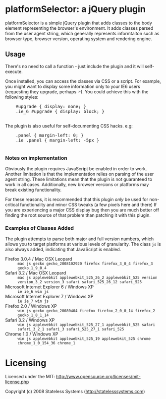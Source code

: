 # platformSelector: a jQuery plugin

platformSelector is a simple jQuery plugin that adds classes to the body
element representing the browser's environment.  It adds classes  parsed
from the user agent string, which generally represents informtaiton such
as browser type, browser version, operating system and rendering engine.

## Usage

There's no need to call a function - just include the plugin and it will
self-execute.

Once installed, you can access the classes via CSS or a script.  For example,
you might want to display some information only to your IE6 users (requesting
they upgrade, perhaps :-).  You could achieve this with the following styles:

  <pre>
    #upgrade { display: none; }
    .ie_6 #upgrade { display: block; }
  </pre>

The plugin is also useful for self-documenting CSS hacks. e.g:

  <pre>
    .panel { margin-left: 0; }
    .ie .panel { margin-left: -5px }
  </pre>
  
### Notes on implementation

Obviously the plugin requires JavaScript be enabled in order to work.  Another
limitation is that the implementation relies on parsing of the user agent
string.  These limitations mean that the plugin is not guaranteed to work in
all cases.  Additionally, new browser versions or platforms may break existing
functionality.

For these reasons, it is recommended that this plugin <em>only</em> be used for
non-critical functionality and minor CSS tweaks (a few pixels here and there)
If you are experiencing a major CSS display bug then you are much better off
finding the root source of that problem than patching it with this plugin.

### Examples of Classes Added

The plugin attempts to parse both major and full version numbers, which allows
you to target platforms at various levels of granularity.  The class
<code>js</code> is also always added, indicating that JavaScript is enabled.

<dl>
  <dt>Firefox 3.0.4 / Mac OSX Leopard</dt>
  <dd><code>mac js gecko gecko_2008102920 firefox firefox_3_0_4 firefox_3 gecko_1_9_0_4</code></dd>

  <dt>Safari 3.2 / Mac OSX Leopard</dt>
  <dd><code>mac js applewebkit applewebkit_525_26_2 applewebkit_525 version version_3_2 version_3 safari safari_525_26_12 safari_525</code></dd>

  <dt>Microsoft Internet Explorer 6 / Windows XP</dt>
  <dd><code>ie ie_6 win js</code></dd>

  <dt>Microsoft Internet Explorer 7 / Windows XP</dt>
  <dd><code>ie ie_7 win js</code></dd>

  <dt>Firefox 2.0 / Windows XP</dt>
  <dd><code>win js gecko gecko_20080404 firefox firefox_2_0_0_14 firefox_2 gecko_1_8_1_14</code></dd>

  <dt>Safari 3.2 / Windows XP</dt>
  <dd><code>win js applewebkit applewebkit_525_27_1 applewebkit_525 safari safari_3_2_1 safari_3 safari_525_27_1 safari_525</code></dd>

  <dt>Chrome 1.0 / Windows XP</dt>
  <dd><code>win js applewebkit applewebkit_525_19 applewebkit_525 chrome chrome_1_0_154_36 chrome_1</code></dd>
</dl>

# Licensing

Licensed under the MIT:
http://www.opensource.org/licenses/mit-license.php

Copyright (c) 2008 Stateless Systems (http://statelesssystems.com)
